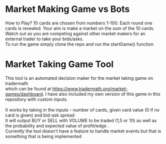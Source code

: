 # Market Making Game vs Bots
How to Play?
10 cards are chosen from numbers 1-100. Each round one cards is revealed. Your aim is make a market on the sum of the 10 cards. 
<br> Watch out as you are competing against other market makers for an external trader to take your bids/asks.
<br> To run the game simply clone the repo and run the startGame() function 


# Market Taking Game Tool
This tool is an automated decision maker for the market taking game on tradermath
<br> which can be found at https://www.tradermath.org/market-games/dashboard. I have also included my own version of this game in this repository with custom inputs. 
<br>
<br> It works by taking in the inputs - number of cards, given card value (0 if no card is given) and bid-ask spread
<br> It will output BUY or SELL with VOLUME to be traded (1,5 or 10) as well as the probability and expected value of profit/edge .
<br> Currently the tool doesn't have a feature to handle market events but that is something that is being implemented
